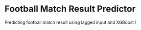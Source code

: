 # Football Match Result Predictor

Predicting football match result using lagged input and XGBoost !
